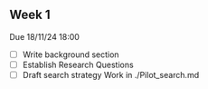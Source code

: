 ## Week 1
Due 18/11/24 18:00
- [ ] Write background section
- [ ] Establish Research Questions
- [ ] Draft search strategy
Work in ./Pilot_search.md
